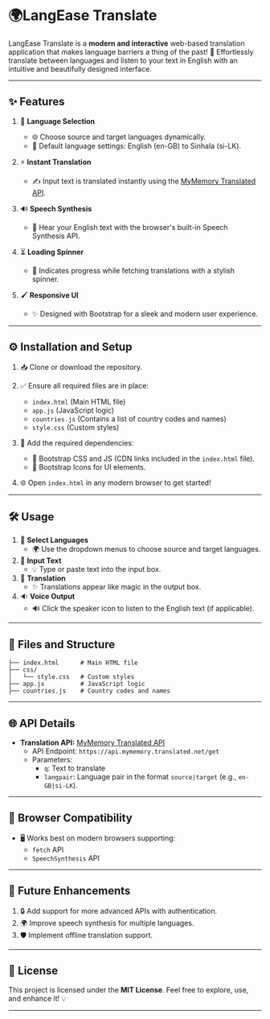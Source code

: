 #  🌍**LangEase Translate**  

LangEase Translate is a **modern and interactive** web-based translation application that makes language barriers a thing of the past! 🌟 Effortlessly translate between languages and listen to your text in English with an intuitive and beautifully designed interface. 

---

## ✨ **Features**

1. 🎌 **Language Selection**
   - 🌐 Choose source and target languages dynamically.
   - 🚀 Default language settings: English (en-GB) to Sinhala (si-LK).

2. ⚡ **Instant Translation**
   - ✍️ Input text is translated instantly using the [MyMemory Translated API](https://mymemory.translated.net/).

3. 🔊 **Speech Synthesis**
   - 🎤 Hear your English text with the browser's built-in Speech Synthesis API.

4. ⏳ **Loading Spinner**
   - 🚥 Indicates progress while fetching translations with a stylish spinner.

5. 🖌️ **Responsive UI**
   - ✨ Designed with Bootstrap for a sleek and modern user experience.

---

## ⚙️ **Installation and Setup**

1. 📥 Clone or download the repository.
2. ✅ Ensure all required files are in place:
   - `index.html` (Main HTML file)
   - `app.js` (JavaScript logic)
   - `countries.js` (Contains a list of country codes and names)
   - `style.css` (Custom styles)

3. 🔗 Add the required dependencies:
   - 🌟 Bootstrap CSS and JS (CDN links included in the `index.html` file).
   - 🎨 Bootstrap Icons for UI elements.

4. 🌐 Open `index.html` in any modern browser to get started!

---

## 🛠️ **Usage**

1. 🎯 **Select Languages**
   - 🌍 Use the dropdown menus to choose source and target languages.
2. 📝 **Input Text**
   - 💡 Type or paste text into the input box.
3. 🧙 **Translation**
   - ✨ Translations appear like magic in the output box.
4. 🔉 **Voice Output**
   - 🔊 Click the speaker icon to listen to the English text (if applicable).

---

## 📂 **Files and Structure**

```plaintext
├── index.html      # Main HTML file
├── css/
│   └── style.css   # Custom styles
├── app.js          # JavaScript logic
├── countries.js    # Country codes and names
```

---

## 🌐 **API Details**

- **Translation API:** [MyMemory Translated API](https://mymemory.translated.net/)
  - API Endpoint: `https://api.mymemory.translated.net/get`
  - Parameters:
    - `q`: Text to translate
    - `langpair`: Language pair in the format `source|target` (e.g., `en-GB|si-LK`).

---

## 🌟 **Browser Compatibility**

- 🖥️ Works best on modern browsers supporting:
  - `fetch` API
  - `SpeechSynthesis` API

---

## 🚀 **Future Enhancements**

1. 🔒 Add support for more advanced APIs with authentication.
2. 🌍 Improve speech synthesis for multiple languages.
3. 🛡️ Implement offline translation support.

---

## 📜 **License**

This project is licensed under the **MIT License**. Feel free to explore, use, and enhance it! 💡

---
